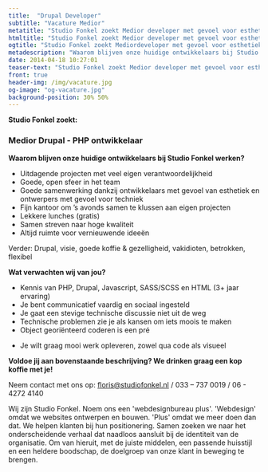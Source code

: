 ```yaml
---
title:  "Drupal Developer"
subtitle: "Vacature Medior"
metatitle: "Studio Fonkel zoekt Medior developer met gevoel voor esthetiek"
htmltitle: "Studio Fonkel zoekt Medior developer met gevoel voor esthetiek"
ogtitle: "Studio Fonkel zoekt Mediordeveloper met gevoel voor esthetiek"
metadescription: "Waarom blijven onze huidige ontwikkelaars bij Studio Fonkel werken? En waarom zou jij bij ons moeten solliciteren?"
date: 2014-04-18 10:27:01
teaser-text: "Studio Fonkel zoekt Medior developer met gevoel voor esthetiek"
front: true
header-img: /img/vacature.jpg
og-image: "og-vacature.jpg"
background-position: 30% 50%
---
```

__Studio Fonkel zoekt:__

### Medior Drupal - PHP ontwikkelaar

__Waarom blijven onze huidige ontwikkelaars bij Studio Fonkel werken?__

* Uitdagende projecten met veel eigen verantwoordelijkheid
* Goede, open sfeer in het team
* Goede samenwerking dankzij ontwikkelaars met gevoel van esthetiek en ontwerpers met gevoel voor techniek
* Fijn kantoor om ’s avonds samen te klussen aan eigen projecten
* Lekkere lunches (gratis)
* Samen streven naar hoge kwaliteit
* Altijd ruimte voor vernieuwende ideeën

Verder: Drupal, visie, goede koffie & gezelligheid, vakidioten, betrokken, flexibel

__Wat verwachten wij van jou?__

- Kennis van PHP, Drupal, Javascript, SASS/SCSS en HTML (3+ jaar ervaring)
- Je bent communicatief vaardig en sociaal ingesteld
- Je gaat een stevige technische discussie niet uit de weg
- Technische problemen zie je als kansen om iets moois te maken
- Object georiënteerd coderen is een pré
* Je wilt graag mooi werk opleveren, zowel qua code als visueel


__Voldoe jij aan bovenstaande beschrijving? We drinken graag een kop koffie met je!__

Neem contact met ons op: floris@studiofonkel.nl / 033 – 737 0019 / 06 - 4272 4140

Wij zijn Studio Fonkel. Noem ons een 'webdesignbureau plus'. 'Webdesign' omdat we websites ontwerpen en bouwen. 'Plus' omdat we meer doen dan dat. We helpen klanten bij hun positionering. Samen zoeken we naar het onderscheidende verhaal dat naadloos aansluit bij de identiteit van de organisatie. Om van hieruit, met de juiste middelen, een passende huisstijl en een heldere boodschap, de doelgroep van onze klant in beweging te brengen.

